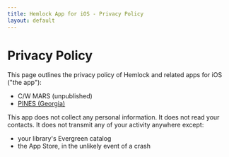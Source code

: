 ```yaml
---
title: Hemlock App for iOS - Privacy Policy
layout: default
---
```

# Privacy Policy

This page outlines the privacy policy of Hemlock and related apps for iOS ("the app"):
* C/W MARS (unpublished)
* [PINES (Georgia)](https://itunes.apple.com/us/app/pines-georgia/id1400443994)

This app does not collect any personal information.  It does not read your
contacts.  It does not transmit any of your activity anywhere except:

* your library's Evergreen catalog
* the App Store, in the unlikely event of a crash
